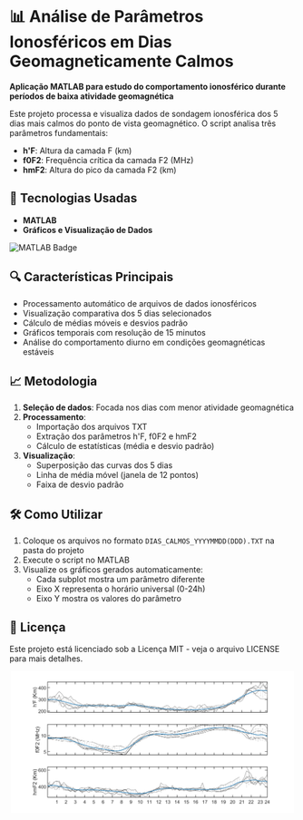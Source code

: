 # 📊 Análise de Parâmetros Ionosféricos em Dias Geomagneticamente Calmos

**Aplicação MATLAB para estudo do comportamento ionosférico durante períodos de baixa atividade geomagnética**

Este projeto processa e visualiza dados de sondagem ionosférica dos 5 dias mais calmos do ponto de vista geomagnético. O script analisa três parâmetros fundamentais:

- **h'F**: Altura da camada F (km)
- **f0F2**: Frequência crítica da camada F2 (MHz)
- **hmF2**: Altura do pico da camada F2 (km)

## 🚀 Tecnologias Usadas

- **MATLAB**
- **Gráficos e Visualização de Dados**

![MATLAB Badge](https://img.shields.io/badge/MATLAB-R2019b-red)

## 🔍 Características Principais

- Processamento automático de arquivos de dados ionosféricos
- Visualização comparativa dos 5 dias selecionados
- Cálculo de médias móveis e desvios padrão
- Gráficos temporais com resolução de 15 minutos
- Análise do comportamento diurno em condições geomagnéticas estáveis

## 📈 Metodologia

1. **Seleção de dados**: Focada nos dias com menor atividade geomagnética
2. **Processamento**:
   - Importação dos arquivos TXT
   - Extração dos parâmetros h'F, f0F2 e hmF2
   - Cálculo de estatísticas (média e desvio padrão)
3. **Visualização**:
   - Superposição das curvas dos 5 dias
   - Linha de média móvel (janela de 12 pontos)
   - Faixa de desvio padrão

## 🛠️ Como Utilizar

1. Coloque os arquivos no formato `DIAS_CALMOS_YYYYMMDD(DDD).TXT` na pasta do projeto
2. Execute o script no MATLAB
3. Visualize os gráficos gerados automaticamente:
   - Cada subplot mostra um parâmetro diferente
   - Eixo X representa o horário universal (0-24h)
   - Eixo Y mostra os valores do parâmetro

## 📜 Licença

Este projeto está licenciado sob a Licença MIT - veja o arquivo LICENSE para mais detalhes.

<div align="center">
  <img src="images/image.png" alt="Gráfico 5 Dias Geomagneticamente Calmos" width="500">
</div>
